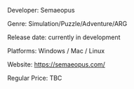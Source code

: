
Developer:
Semaeopus

Genre:
Simulation/Puzzle/Adventure/ARG

Release date:
currently in development

Platforms:
Windows / Mac / Linux

Website:
https://semaeopus.com/

Regular Price:
TBC